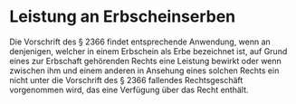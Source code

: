 # Leistung an Erbscheinserben

Die Vorschrift des § 2366 findet entsprechende Anwendung, wenn an denjenigen, welcher in einem Erbschein als Erbe bezeichnet ist, auf Grund eines zur Erbschaft gehörenden Rechts eine Leistung bewirkt oder wenn zwischen ihm und einem anderen in Ansehung eines solchen Rechts ein nicht unter die Vorschrift des § 2366 fallendes Rechtsgeschäft vorgenommen wird, das eine Verfügung über das Recht enthält. 

